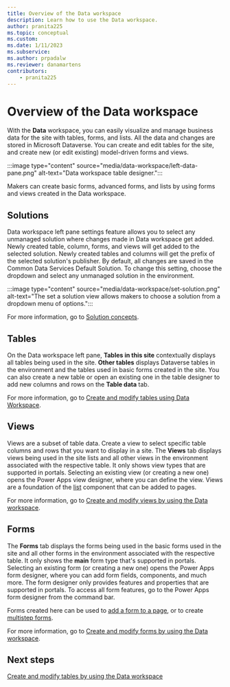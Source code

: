 ```yaml
---
title: Overview of the Data workspace
description: Learn how to use the Data workspace.
author: pranita225
ms.topic: conceptual
ms.custom: 
ms.date: 1/11/2023
ms.subservice:
ms.author: prpadalw
ms.reviewer: danamartens
contributors:
    - pranita225
---
```

# Overview of the Data workspace

With the **Data** workspace, you can easily visualize and manage business data for the site with tables, forms, and lists. All the data and changes are stored in Microsoft Dataverse. You can create and edit tables for the site, and create new (or edit existing) model-driven forms and views.

:::image type="content" source="media/data-workspace/left-data-pane.png" alt-text="Data workspace table designer.":::

Makers can create basic forms, advanced forms, and lists by using forms and views created in the Data workspace.

## Solutions

Data workspace left pane settings feature allows you to select any unmanaged solution where changes made in Data workspace get added.  Newly created table, column, forms, and views will get added to the selected solution.  Newly created tables and columns will get the prefix of the selected solution's publisher. By default, all changes are saved in the Common Data Services Default Solution.  To change this setting, choose the dropdown and select any unmanaged solution in the environment.  

:::image type="content" source="media/data-workspace/set-solution.png" alt-text="The set a solution view allows makers to choose a solution from a dropdown menu of options.":::

For more information, go to [Solution concepts](/power-platform/alm/solution-concepts-alm).

## Tables

On the Data workspace left pane, **Tables in this site** contextually displays all tables being used in the site. **Other tables** displays Dataverse tables in the environment and the tables used in basic forms created in the site. You can also create a new table or open an existing one in the table designer to add new columns and rows on the **Table data** tab.

For more information, go to [Create and modify tables using Data Workspace](../configure/data-workspace-tables.md).

## Views

Views are a subset of table data. Create a view to select specific table columns and rows that you want to display in a site. The **Views** tab displays views being used in the site lists and all other views in the environment associated with the respective table. It only shows view types that are supported in portals. Selecting an existing view (or creating a new one) opens the Power Apps view designer, where you can define the view. Views are a foundation of the [list](add-list.md) component that can be added to pages.

For more information, go to [Create and modify views by using the Data workspace](../configure/data-workspace-views.md).

## Forms

The **Forms** tab displays the forms being used in the basic forms used in the site and all other forms in the environment associated with the respective table. It only shows the **main** form type that's supported in portals. Selecting an existing form (or creating a new one) opens the Power Apps form designer, where you can add form fields, components, and much more. The form designer only provides features and properties that are supported in portals. To access all form features, go to the Power Apps form designer from the command bar.

Forms created here can be used to [add a form to a page](add-form.md), or to create [multistep forms](multistep-forms.md).

For more information, go to [Create and modify forms by using the Data workspace](../configure/data-workspace-forms.md).

## Next steps

[Create and modify tables by using the Data workspace](../configure/data-workspace-tables.md)
